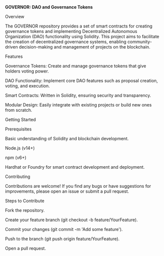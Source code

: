 **GOVERNOR: DAO and Governance Tokens**

Overview

The GOVERNOR repository provides a set of smart contracts for creating governance tokens and implementing Decentralized Autonomous Organization (DAO) functionality using Solidity. This project aims to facilitate the creation of decentralized governance systems, enabling community-driven decision-making and management of projects on the blockchain.

Features

Governance Tokens: Create and manage governance tokens that give holders voting power.

DAO Functionality: Implement core DAO features such as proposal creation, voting, and execution.

Smart Contracts: Written in Solidity, ensuring security and transparency.

Modular Design: Easily integrate with existing projects or build new ones from scratch.

Getting Started

Prerequisites

Basic understanding of Solidity and blockchain development.

Node.js (v14+)

npm (v6+)

Hardhat or Foundry for smart contract development and deployment.

Contributing

Contributions are welcome! If you find any bugs or have suggestions for improvements, please open an issue or submit a pull request.

Steps to Contribute

Fork the repository.

Create your feature branch (git checkout -b feature/YourFeature).

Commit your changes (git commit -m 'Add some feature').

Push to the branch (git push origin feature/YourFeature).

Open a pull request.
